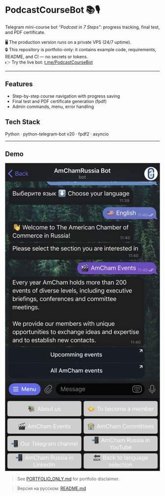 # PodcastCourseBot 📚🎙️

Telegram mini-course bot *“Podcast in 7 Steps”*: progress tracking, final test, and PDF certificate.  

🖥️ The production version runs on a private VPS (24/7 uptime).  
🔒 This repository is portfolio-only: it contains example code, requirements, README, and CI — no secrets or tokens.  
👉 Try the live bot: [t.me/PodcastCourseBot](https://t.me/PodcastCourseBot)

---

## Features
- Step-by-step course navigation with progress saving  
- Final test and PDF certificate generation (fpdf)  
- Admin commands, menu, error handling  

## Tech Stack
Python · python-telegram-bot v20 · fpdf2 · asyncio  

---

## Demo
![Screenshot](assets/screenshot.png)

> See [PORTFOLIO_ONLY.md](PORTFOLIO_ONLY.md) for portfolio disclaimer.

> Версия на русском: [README.md](README.md)
